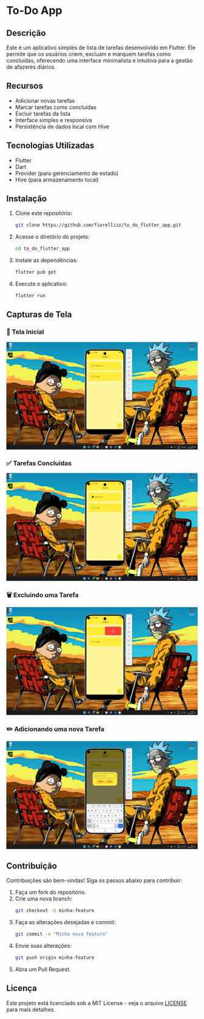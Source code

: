 # To-Do App

## Descrição
Este é um aplicativo simples de lista de tarefas desenvolvido em Flutter. Ele permite que os usuários criem, excluam e marquem tarefas como concluídas, oferecendo uma interface minimalista e intuitiva para a gestão de afazeres diários.

## Recursos
- Adicionar novas tarefas
- Marcar tarefas como concluídas
- Excluir tarefas da lista
- Interface simples e responsiva
- Persistência de dados local com Hive

## Tecnologias Utilizadas
- Flutter
- Dart
- Provider (para gerenciamento de estado)
- Hive (para armazenamento local)

## Instalação
1. Clone este repositório:
   ```sh
   git clone https://github.com/fiorellizz/to_do_flutter_app.git
   ```
2. Acesse o diretório do projeto:
   ```sh
   cd to_do_flutter_app
   ```
3. Instale as dependências:
   ```sh
   flutter pub get
   ```
4. Execute o aplicativo:
   ```sh
   flutter run
   ```

## Capturas de Tela

### 📱 Tela Inicial
![Tela Inicial](assets/images/screenshot1.png)

### ✅ Tarefas Concluídas
![Tarefas Concluídas](assets/images/screenshot2.png)

### 🗑️ Excluindo uma Tarefa
![Excluindo Tarefa](assets/images/screenshot3.png)

### ✏️ Adicionando uma nova Tarefa
![Adicionando Tarefa](assets/images/screenshot4.png)

## Contribuição
Contribuições são bem-vindas! Siga os passos abaixo para contribuir:
1. Faça um fork do repositório.
2. Crie uma nova branch:
   ```sh
   git checkout -b minha-feature
   ```
3. Faça as alterações desejadas e commit:
   ```sh
   git commit -m "Minha nova feature"
   ```
4. Envie suas alterações:
   ```sh
   git push origin minha-feature
   ```
5. Abra um Pull Request.

## Licença
Este projeto está licenciado sob a MIT License - veja o arquivo [LICENSE](LICENSE) para mais detalhes.